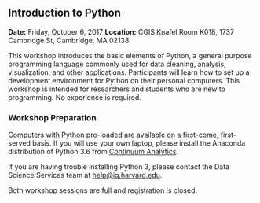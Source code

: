 ## Introduction to Python

**Date:** Friday, October 6, 2017
**Location:** CGIS Knafel Room K018, 1737 Cambridge St, Cambridge, MA 02138

This workshop introduces the basic elements of Python, a general purpose programming language commonly used for data cleaning, analysis, visualization, and other applications.  Participants will learn how to set up a development environment for Python on their personal computers.  This workshop is intended for researchers and students who are new to programming.  No experience is required.

### Workshop Preparation
Computers with Python pre-loaded are available on a first-come, first-served basis.  If you will use your own laptop, please install the Anaconda distribution of Python 3.6 from [Continuum Analytics](https://www.continuum.io/downloads).

If you are having trouble installing Python 3, please contact the Data Science Services team at [help@iq.harvard.edu](mailto:help@iq.harvard.edu).

Both workshop sessions are full and registration is closed.
